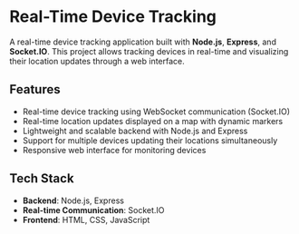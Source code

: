 # Real-Time Device Tracking

A real-time device tracking application built with **Node.js**, **Express**, and **Socket.IO**. This project allows tracking devices in real-time and visualizing their location updates through a web interface.

## Features

- Real-time device tracking using WebSocket communication (Socket.IO)
- Real-time location updates displayed on a map with dynamic markers
- Lightweight and scalable backend with Node.js and Express
- Support for multiple devices updating their locations simultaneously
- Responsive web interface for monitoring devices

## Tech Stack

- **Backend**: Node.js, Express
- **Real-time Communication**: Socket.IO
- **Frontend**: HTML, CSS, JavaScript
